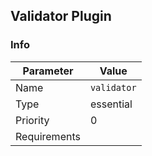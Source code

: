 ## Validator Plugin

### Info
| Parameter     | Value       |
|---------------|-------------|
| Name          | `validator` |
| Type          | essential   |
| Priority      | 0           |
| Requirements  |             |

